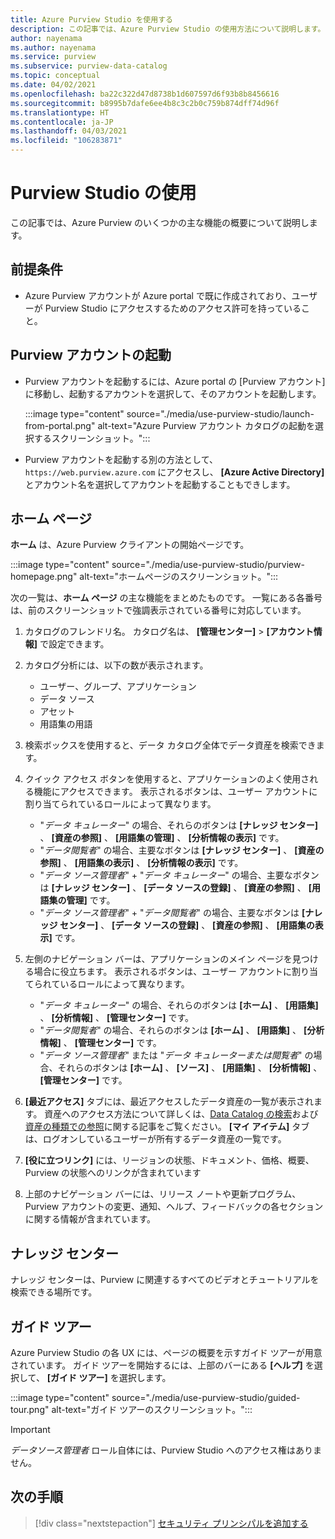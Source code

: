 ```yaml
---
title: Azure Purview Studio を使用する
description: この記事では、Azure Purview Studio の使用方法について説明します。
author: nayenama
ms.author: nayenama
ms.service: purview
ms.subservice: purview-data-catalog
ms.topic: conceptual
ms.date: 04/02/2021
ms.openlocfilehash: ba22c322d47d8738b1d607597d6f93b8b8456616
ms.sourcegitcommit: b8995b7dafe6ee4b8c3c2b0c759b874dff74d96f
ms.translationtype: HT
ms.contentlocale: ja-JP
ms.lasthandoff: 04/03/2021
ms.locfileid: "106283871"
---
```

# <a name="use-purview-studio"></a>Purview Studio の使用

この記事では、Azure Purview のいくつかの主な機能の概要について説明します。

## <a name="prerequisites"></a>前提条件

* Azure Purview アカウントが Azure portal で既に作成されており、ユーザーが Purview Studio にアクセスするためのアクセス許可を持っていること。

## <a name="launch-purview-account"></a>Purview アカウントの起動

* Purview アカウントを起動するには、Azure portal の [Purview アカウント] に移動し、起動するアカウントを選択して、そのアカウントを起動します。

  :::image type="content" source="./media/use-purview-studio/launch-from-portal.png" alt-text="Azure Purview アカウント カタログの起動を選択するスクリーンショット。":::

* Purview アカウントを起動する別の方法として、`https://web.purview.azure.com` にアクセスし、 **[Azure Active Directory]** とアカウント名を選択してアカウントを起動することもできします。

## <a name="home-page"></a>ホーム ページ

**ホーム** は、Azure Purview クライアントの開始ページです。

:::image type="content" source="./media/use-purview-studio/purview-homepage.png" alt-text="ホームページのスクリーンショット。":::

次の一覧は、**ホーム ページ** の主な機能をまとめたものです。 一覧にある各番号は、前のスクリーンショットで強調表示されている番号に対応しています。

1. カタログのフレンドリ名。 カタログ名は、 **[管理センター]**  >  **[アカウント情報]** で設定できます。

2. カタログ分析には、以下の数が表示されます。

   * ユーザー、グループ、アプリケーション
   * データ ソース
   * アセット
   * 用語集の用語

3. 検索ボックスを使用すると、データ カタログ全体でデータ資産を検索できます。

4. クイック アクセス ボタンを使用すると、アプリケーションのよく使用される機能にアクセスできます。 表示されるボタンは、ユーザー アカウントに割り当てられているロールによって異なります。

   * "*データ キュレーター*" の場合、それらのボタンは **[ナレッジ センター]** 、 **[資産の参照]** 、 **[用語集の管理]** 、 **[分析情報の表示]** です。
   * "*データ閲覧者*" の場合、主要なボタンは **[ナレッジ センター]** 、 **[資産の参照]** 、 **[用語集の表示]** 、 **[分析情報の表示]** です。
   * "*データ ソース管理者*"  +  "*データ キュレーター*" の場合、主要なボタンは **[ナレッジ センター]** 、 **[データ ソースの登録]** 、 **[資産の参照]** 、 **[用語集の管理]** です。
   * "*データ ソース管理者*"  +  "*データ閲覧者*" の場合、主要なボタンは **[ナレッジ センター]** 、 **[データ ソースの登録]** 、 **[資産の参照]** 、 **[用語集の表示]** です。

5. 左側のナビゲーション バーは、アプリケーションのメイン ページを見つける場合に役立ちます。 表示されるボタンは、ユーザー アカウントに割り当てられているロールによって異なります。

   * "*データ キュレーター*" の場合、それらのボタンは **[ホーム]** 、 **[用語集]** 、 **[分析情報]** 、 **[管理センター]** です。
   * "*データ閲覧者*" の場合、それらのボタンは **[ホーム]** 、 **[用語集]** 、 **[分析情報]** 、 **[管理センター]** です。
   * "*データ ソース管理者*" または "*データ キュレーターまたは閲覧者*" の場合、それらのボタンは **[ホーム]** 、 **[ソース]** 、 **[用語集]** 、 **[分析情報]** 、 **[管理センター]** です。
  
6. **[最近アクセス]** タブには、最近アクセスしたデータ資産の一覧が表示されます。 資産へのアクセス方法について詳しくは、[Data Catalog の検索](how-to-search-catalog.md)および[資産の種類での参照](how-to-browse-catalog.md#browse-experience)に関する記事をご覧ください。  **[マイ アイテム]** タブは、ログオンしているユーザーが所有するデータ資産の一覧です。
7. **[役に立つリンク]** には、リージョンの状態、ドキュメント、価格、概要、Purview の状態へのリンクが含まれています
8. 上部のナビゲーション バーには、リリース ノートや更新プログラム、Purview アカウントの変更、通知、ヘルプ、フィードバックの各セクションに関する情報が含まれています。

## <a name="knowledge-center"></a>ナレッジ センター

ナレッジ センターは、Purview に関連するすべてのビデオとチュートリアルを検索できる場所です。

## <a name="guided-tours"></a>ガイド ツアー

Azure Purview Studio の各 UX には、ページの概要を示すガイド ツアーが用意されています。 ガイド ツアーを開始するには、上部のバーにある **[ヘルプ]** を選択して、 **[ガイド ツアー]** を選択します。

:::image type="content" source="./media/use-purview-studio/guided-tour.png" alt-text="ガイド ツアーのスクリーンショット。":::

> [!Important]
> *データソース管理者* ロール自体には、Purview Studio へのアクセス権はありません。

## <a name="next-steps"></a>次の手順

> [!div class="nextstepaction"]
> [セキュリティ プリンシパルを追加する](tutorial-scan-data.md)
